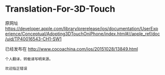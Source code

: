 # Translation-For-3D-Touch

原网址 https://developer.apple.com/library/prerelease/ios/documentation/UserExperience/Conceptual/Adopting3DTouchOniPhone/index.html#//apple_ref/doc/uid/TP40016543-CH1-SW1

已经发布在
http://www.cocoachina.com/ios/20151028/13849.html

`个人翻译，转载请写明来源。`


`欢迎指正错误`
